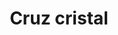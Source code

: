 ---
title: Cruz cristal
date: 
draft: false

# descripcion
description : Aros pasantes en plata 925 y cristal

materials: Plata 925

color: 

dimensions: Largo 1,00 x 0,90 cm

code: 01-03-1091

type: "Aros"

categories: []

price: $3.350,00

price_eftvo: $2.850,00

# Images
# first image will be shown in the product page
images:
  # - image: "images/path_to_image"
  # La ubicacion de las imagenes es imagenes/Aros/Aros.Microcubic/01-03-1091-cruz-cristal
  - image: "./images/aros/microcubic/01-03-1091-cruz-cristal_a.jpg"
  - image: "./images/aros/microcubic/01-03-1091-cruz-cristal_b.jpg"
---